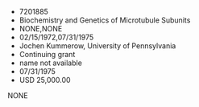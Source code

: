 * 7201885
* Biochemistry and Genetics of Microtubule Subunits
* NONE,NONE
* 02/15/1972,07/31/1975
* Jochen Kummerow, University of Pennsylvania
* Continuing grant
*   name not available
* 07/31/1975
* USD 25,000.00

NONE